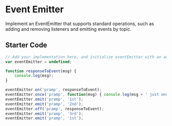 # Event Emitter

Implement an EventEmitter that supports standard operations, such as adding and removing listeners and emitting events by topic.

## Starter Code

```javascript
// Add your implementation here, and initialize eventEmitter with an actual value;
var eventEmitter = undefined;

function responseToEvent(msg) {
    console.log(msg);
}

eventEmitter.on('pramp', responseToEvent);
eventEmitter.once('pramp', function(msg) { console.log(msg + ' just once!'); });
eventEmitter.emit('pramp', '1st');
eventEmitter.emit('pramp', '2nd');
eventEmitter.off('pramp', responseToEvent);
eventEmitter.emit('pramp', '3rd');
eventEmitter.emit('pramp', '1st');
```
